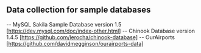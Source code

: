 ## Data collection for sample databases

-- MySQL Sakila Sample Database version 1.5 [https://dev.mysql.com/doc/index-other.html]
-- Chinook Database version 1.4.5 [https://github.com/lerocha/chinook-database]
-- OurAirports [https://github.com/davidmegginson/ourairports-data]
